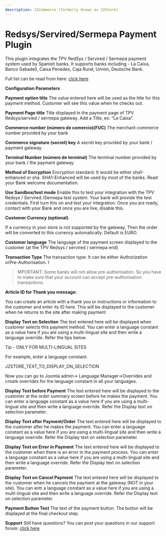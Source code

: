 ```yaml
---
description: J2Commerce (formerly known as J2Store)
---
```


# Redsys/Servired/Sermepa Payment Plugin

This plugin integrates the TPV RedSys / Servired / Sermepa payment system used by Spanish banks. It supports banks including - La Caixa, Banco Sabadell, Caixa Penedes, Caja Rural, Unnim, Deutsche Bank.

Full list can be read from here: [click here](http://www.servired.es/espanol/miembros.htm)

**Configuration Parameters**

**Payment option title** The value entered here will be used as the title for this payment method. Customer will see this value when he checks out.

**Payment Page title** Title displayed in the payment page of TPV Redsys/servied / sermepa gateway. Add a Title, ex: “La Caixa”.

**Commerce number (número de comercio)(FUC)** The merchant commerce number provided by your bank

**Commerce signature (secret) key** A secret key provided by your bank / payment gateway

**Terminal Number (número de terminal)** The terminal number provided by your bank / the payment gateway

**Method of Encryption** Encryption standard. It would be either sha1-enhanced or sha. SHA1-Enhanced will be used by most of the banks. Read your Bank welcome documentation.

**Use Sandbox/test mode** Enable this to test your integration with the TPV Redsys / Servired /Sermepa test system. Your bank will provide the test credentials. First turn this on and test your integration. Once you are ready, contact with your Bank and once you are live, disable this.

**Customer Currency (optional)**

If a currency in your store is not supported by the gateway, Then the order will be converted to this currency automatically. Default is EURO.

**Customer language** The language of the payment screen displayed to the customer (at the TPV Redsys / servired / sermepa end)

**Transaction Type** The transaction type: It can be either Authorization orPre-Authorisation. I

> MPORTANT: Some banks will not allow pre-authorisation. So you have to make sure that your account can accept pre-authorisation transactions.

**Article ID for Thank you message:**

You can create an article with a thank you or instructions or information to the customer and enter its ID here. This will be displayed to the customer when he returns to the site after making payment

**Display Text on Selection** The text entered here will be displayed when customer selects this payment method. You can enter a language constant as a value here if you are using a multi-lingual site and then write a language override. Refer the tips below.

Tip - ONLY FOR MULTI-LINGUAL SITES

For example, enter a language constant:

J2STORE\_TEXT\_TO\_DISPLAY\_ON\_SELECTION

Now you can go to Joomla admin-> Language Manager->Overrides and create overrides for the language constant in all your languages.

**Display Text before Payment** The text entered here will be displayed to the customer at the order summary screen before he makes the payment. You can enter a language constant as a value here if you are using a multi-lingual site and then write a language override. Refer the Display text on selection parameter.

**Display Text after Payment/Order** The text entered here will be displayed to the customer after he makes the payment. You can enter a language constant as a value here if you are using a multi-lingual site and then write a language override. Refer the Display text on selection parameter.

**Display Text on Error in Payment** The text entered here will be displayed to the customer when there is an error in the payment process. You can enter a language constant as a value here if you are using a multi-lingual site and then write a language override. Refer the Display text on selection parameter.

**Display Text on Cancel Payment** The text entered here will be displayed to the customer when he cancels the payment at the gateway (NOT in your site). You can entr a language constant as a value here if you are using a multi-lingual site and then write a language override. Refer the Display text on selection parameter.

**Payment Button Text** The text of the payment button. The button will be displayed at the final checkout step.

**Support** Still have questions? You can post your questions in our support forum: [click here](http://j2store.org/forum/index.html)
